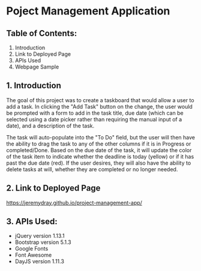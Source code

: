 # Poject Management Application

## **Table of Contents:**
1. Introduction
2. Link to Deployed Page
3. APIs Used
4. Webpage Sample

## **1.    Introduction**

The goal of this project was to create a taskboard that would allow a user to add a task. In clicking the "Add Task"  button on the change, the user would be prompted with a form to add in the task title, due date (which can be selected using a date picker rather than requiring the manual input of a date), and a description of the task. 

The task will auto-populate into the "To Do" field, but the user will then have the ability to drag the task to any of the other columns if it is in Progress or completed/Done. Based on the due date of the task, it will update the color of the task item to indicate whether the deadline is today (yellow) or if it has past the due date (red). If the user desires, they will also have the ability to delete tasks at will, whether they are completed or no longer needed.

## **2.   Link to Deployed Page**

https://jeremydray.github.io/project-management-app/

## **3. APIs Used:**

* jQuery version 1.13.1
* Bootstrap version 5.1.3
* Google Fonts
* Font Awesome
* DayJS version 1.11.3

<!-- ## **4. Webpage Sample**
### Landing Page Sample
![Landing Page Sample]()<br>
### Sample Task Page
![Sample Task Page]()<br>  -->

